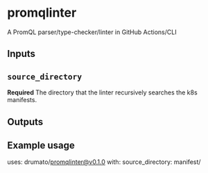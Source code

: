 # promqlinter

A PromQL parser/type-checker/linter in GitHub Actions/CLI

## Inputs

## `source_directory`

**Required** The directory that the linter recursively searches the k8s manifests.

## Outputs

## Example usage

uses: drumato/promqlinter@v0.1.0
with:
  source_directory: manifest/